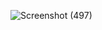 ![Screenshot (497)](https://github.com/dhruvsen0908/LogicConnect/assets/105881176/e4fe9502-807a-45c0-b99c-15a83a92f8bb)

